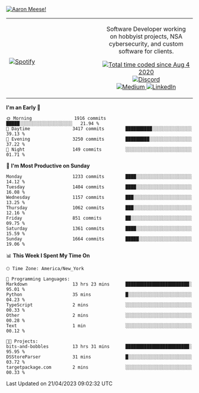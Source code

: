 [![Aaron Meese!](https://user-images.githubusercontent.com/17814535/88975338-a2aabf00-d27f-11ea-963f-8a19608716b4.png)](https://github.com/ajmeese7/readme-ascii "README ASCII")

<!-- Modified from project here: https://github.com/novatorem/novatorem -->
<table width="100%">
  <tr>
  <td width="50%">

&nbsp; <br> [![Spotify](https://ajmeese7.vercel.app/api/spotify)](https://open.spotify.com/user/ajmeese)

  </td>
  <td width="50%">
    <p align="center">
    Software Developer working on hobbyist projects, NSA cybersecurity, and custom software for clients.
    </p>
    <p align="center">
      <a href="https://wakatime.com/@f726891d-3b02-46cd-9b60-e8c59f9e2b14">
        <img src="https://wakatime.com/badge/user/f726891d-3b02-46cd-9b60-e8c59f9e2b14.svg" alt="Total time coded since Aug 4 2020" title="WakaTime" />
      </a>
      <a href="http://link.aaronmeese.com/discord">
        <img src="https://img.shields.io/badge/discord-ajmeese7%234835-369?style=flat-square&logo=discord&logoColor=white&color=purple" alt="Discord" title="Discord">
      </a>
      <br />
      <a href="https://link.aaronmeese.com/medium">
        <img src="https://img.shields.io/badge/medium-ajmeese7-1DB954?style=flat-square&logo=medium&logoColor=white" alt="Medium" title="Medium">
      </a>
      <a href="https://link.aaronmeese.com/linkedin">
        <img src="https://img.shields.io/badge/linkedIn-aaronmeese-1DB954?style=flat-square&logo=linkedin&logoColor=white&color=blue" alt="LinkedIn" title="LinkedIn">
      </a>
    </p>
  </td>

</table>

[//]: <> (The `&nbsp;` is to have Aphelion take up more space)

<!--START_SECTION:waka-->
**I'm an Early 🐤** 

```text
🌞 Morning                1916 commits        █████░░░░░░░░░░░░░░░░░░░░   21.94 % 
🌆 Daytime                3417 commits        ██████████░░░░░░░░░░░░░░░   39.13 % 
🌃 Evening                3250 commits        █████████░░░░░░░░░░░░░░░░   37.22 % 
🌙 Night                  149 commits         ░░░░░░░░░░░░░░░░░░░░░░░░░   01.71 % 
```
📅 **I'm Most Productive on Sunday** 

```text
Monday                   1233 commits        ████░░░░░░░░░░░░░░░░░░░░░   14.12 % 
Tuesday                  1404 commits        ████░░░░░░░░░░░░░░░░░░░░░   16.08 % 
Wednesday                1157 commits        ███░░░░░░░░░░░░░░░░░░░░░░   13.25 % 
Thursday                 1062 commits        ███░░░░░░░░░░░░░░░░░░░░░░   12.16 % 
Friday                   851 commits         ██░░░░░░░░░░░░░░░░░░░░░░░   09.75 % 
Saturday                 1361 commits        ████░░░░░░░░░░░░░░░░░░░░░   15.59 % 
Sunday                   1664 commits        █████░░░░░░░░░░░░░░░░░░░░   19.06 % 
```


📊 **This Week I Spent My Time On** 

```text
🕑︎ Time Zone: America/New_York

💬 Programming Languages: 
Markdown                 13 hrs 23 mins      ████████████████████████░   95.01 % 
Python                   35 mins             █░░░░░░░░░░░░░░░░░░░░░░░░   04.23 % 
TypeScript               2 mins              ░░░░░░░░░░░░░░░░░░░░░░░░░   00.33 % 
Other                    2 mins              ░░░░░░░░░░░░░░░░░░░░░░░░░   00.28 % 
Text                     1 min               ░░░░░░░░░░░░░░░░░░░░░░░░░   00.12 % 

🐱‍💻 Projects: 
bits-and-bobbles         13 hrs 31 mins      ████████████████████████░   95.95 % 
DSStoreParser            31 mins             █░░░░░░░░░░░░░░░░░░░░░░░░   03.72 % 
targetpackage.com        2 mins              ░░░░░░░░░░░░░░░░░░░░░░░░░   00.33 % 
```


 Last Updated on 21/04/2023 09:02:32 UTC
<!--END_SECTION:waka-->
